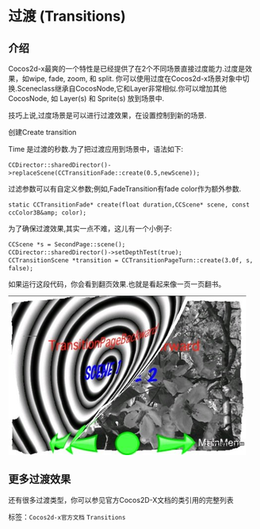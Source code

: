 # 过渡 (Transitions) #

## 介绍

Cocos2d-x最爽的一个特性是已经提供了在2个不同场景直接过度能力.过度是效果，如wipe, fade, zoom, 和 split. 你可以使用过度在Cocos2d-x场景对象中切换.Sceneclass继承自CocosNode,它和Layer非常相似.你可以增加其他CocosNode, 如 Layer(s) 和 Sprite(s) 放到场景中.

技巧上说,过度场景是可以进行过渡效果，在设置控制到新的场景.

创建Create transition

Time 是过渡的秒数.为了把过渡应用到场景中，语法如下:

	CCDirector::sharedDirector()->replaceScene(CCTransitionFade::create(0.5,newScene));


过滤参数可以有自定义参数;例如,FadeTransition有fade color作为额外参数.

	static CCTransitionFade* create(float duration,CCScene* scene, const ccColor3B&amp; color);


为了确保过渡效果,其实一点不难，这儿有一个小例子:

	CCScene *s = SecondPage::scene(); 
	CCDirector::sharedDirector()->setDepthTest(true); 
	CCTransitionScene *transition = CCTransitionPageTurn::create(3.0f, s, false);


如果运行这段代码，你会看到翻页效果.也就是看起来像一页一页翻书。

![](./res/105014YWm.jpg)



## 更多过渡效果

还有很多过渡类型，你可以参见官方Cocos2D-X文档的类引用的完整列表



标签：`Cocos2d-x官方文档` `Transitions` 